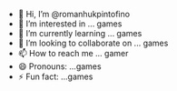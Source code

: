 - 👋 Hi, I’m @romanhukpintofino
- 👀 I’m interested in ... games
- 🌱 I’m currently learning ... games 
- 💞️ I’m looking to collaborate on ... games
- 📫 How to reach me ... gamer 
- 😄 Pronouns: ...games
- ⚡ Fun fact: ...games

<!---
romanhukpintofino/romanhukpintofino is a ✨ special ✨ repository because its `README.md` (this file) appears on your GitHub profile.
You can click the Preview link to take a look at your changes.
--->
